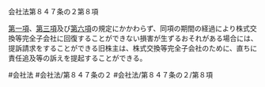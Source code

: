 会社法第８４７条の２第８項

[第一項](会社法＿＿＿＿第８４７条の２第１項)、[第三項](会社法＿＿＿＿第８４７条の２第３項)及び[第六項](会社法＿＿＿＿第８４７条の２第６項)の規定にかかわらず、同項の期間の経過により株式交換等完全子会社に回復することができない損害が生ずるおそれがある場合には、提訴請求をすることができる旧株主は、株式交換等完全子会社のために、直ちに責任追及等の訴えを提起することができる。

#会社法
#会社法/第８４７条の２
#会社法/第８４７条の２/第８項
